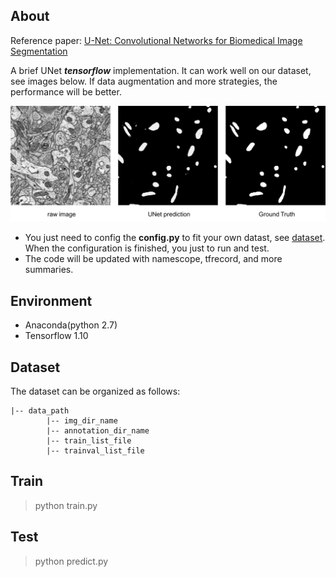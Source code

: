 ## About

Reference paper: [U-Net: Convolutional Networks for Biomedical Image Segmentation](https://arxiv.org/pdf/1505.04597v1.pdf)


A brief UNet ***tensorflow*** implementation. It can work well on our dataset, see images below. If data augmentation and more strategies,
the performance will be better.

![test.png](./test.png)


+ You just need to config the **config.py** to fit your own datast, see [dataset](#dataset). When the configuration is finished, you just to run and test.
+ The code will be updated with namescope, tfrecord, and more summaries.

    

## Environment

+ Anaconda(python 2.7)
+ Tensorflow 1.10

## <span id = 'dataset'>Dataset</span>

The dataset can be organized as follows:

```
|-- data_path
        |-- img_dir_name
        |-- annotation_dir_name
        |-- train_list_file
        |-- trainval_list_file

```

## Train

> python train.py

## Test

> python predict.py


